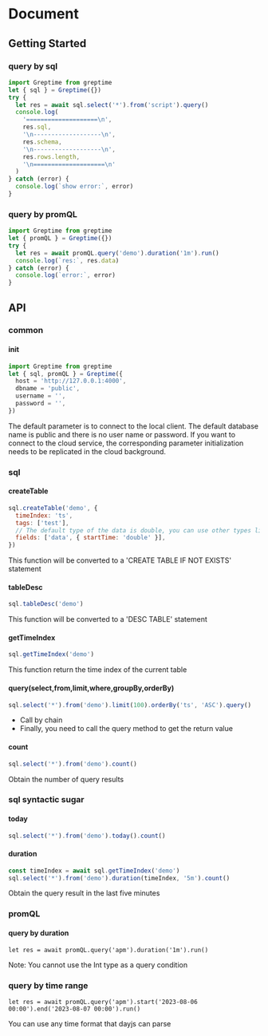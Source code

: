 # Document

## Getting Started

### query by sql

```js
import Greptime from greptime
let { sql } = Greptime({})
try {
  let res = await sql.select('*').from('script').query()
  console.log(
    '====================\n',
    res.sql,
    '\n-------------------\n',
    res.schema,
    '\n-------------------\n',
    res.rows.length,
    '\n====================\n'
  )
} catch (error) {
  console.log(`show error:`, error)
}
```

### query by promQL

```js
import Greptime from greptime
let { promQL } = Greptime({})
try {
  let res = await promQL.query('demo').duration('1m').run()
  console.log(`res:`, res.data)
} catch (error) {
  console.log(`error:`, error)
}
```

## API

### common

#### init

```js
import Greptime from greptime
let { sql, promQL } = Greptime({
  host = 'http://127.0.0.1:4000',
  dbname = 'public',
  username = '',
  password = '',
})

```

The default parameter is to connect to the local client. The default database name is public and there is no user name or password. If you want to connect to the cloud service, the corresponding parameter initialization needs to be replicated in the cloud background.

### sql

#### createTable

```js
sql.createTable('demo', {
  timeIndex: 'ts',
  tags: ['test'],
  // The default type of the data is double, you can use other types like this   {startTime: ''}
  fields: ['data', { startTime: 'double' }],
})
```

This function will be converted to a 'CREATE TABLE IF NOT EXISTS' statement

#### tableDesc

```js
sql.tableDesc('demo')
```

This function will be converted to a 'DESC TABLE' statement

#### getTimeIndex

```js
sql.getTimeIndex('demo')
```

This function return the time index of the current table

#### query(select,from,limit,where,groupBy,orderBy)

```js
sql.select('*').from('demo').limit(100).orderBy('ts', 'ASC').query()
```

- Call by chain
- Finally, you need to call the query method to get the return value

#### count

```js
sql.select('*').from('demo').count()
```

Obtain the number of query results

### sql syntactic sugar

#### today

```js
sql.select('*').from('demo').today().count()
```

#### duration

```js
const timeIndex = await sql.getTimeIndex('demo')
sql.select('*').from('demo').duration(timeIndex, '5m').count()
```

Obtain the query result in the last five minutes

### promQL

#### query by duration

```
let res = await promQL.query('apm').duration('1m').run()
```

Note: You cannot use the Int type as a query condition

### query by time range

```
let res = await promQL.query('apm').start('2023-08-06 00:00').end('2023-08-07 00:00').run()
```

You can use any time format that dayjs can parse
